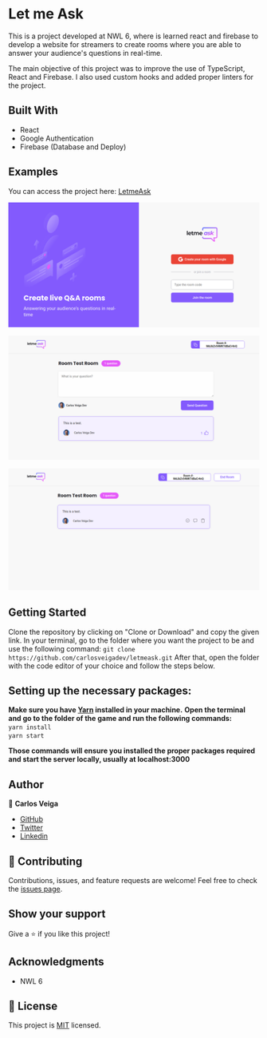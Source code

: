 # **Let me Ask**

This is a project developed at NWL 6, where is learned react and firebase to develop a website for streamers to create rooms where you are able to answer your audience's questions in real-time.

The main objective of this project was to improve the use of TypeScript, React and Firebase. I also used custom hooks and added proper linters for the project.

## **Built With**
- React
- Google Authentication
- Firebase (Database and Deploy)

## **Examples**
You can access the project here:
[LetmeAsk](https://letmeask-6d92e.web.app/)
 
<p align="center">
 <img src="src/assets/images/letmeask_01.png" alt="App Image Example"/>
</p>
<p align="center">
 <img src="src/assets/images/letmeask_02.png" alt="App Image Example"/>
</p>
<p align="center">
 <img src="src/assets/images/letmeask_03.png" alt="App Image Example"/>
</p>
 
## **Getting Started**
 
Clone the repository by clicking on "Clone or Download" and copy the given link. In your terminal, go to the folder where you want the project to be and use the following command:
`git clone https://github.com/carlosveigadev/letmeask.git`
After that, open the folder with the code editor of your choice and follow the steps below.
## **Setting up the necessary packages:**
**Make sure you have [Yarn](https://yarnpkg.com/) installed in your machine.**
**Open the terminal and go to the folder of the game and run the following commands:** <br>
`yarn install` <br>
`yarn start` <br>

**Those commands will ensure you installed the proper packages required and start the server locally, usually at localhost:3000**

## **Author**
👤 **Carlos Veiga**
- [GitHub](https://github.com/carlosveigadev)
- [Twitter](https://twitter.com/carlosveigadev)
- [Linkedin](https://linkedin.com/carlosveigadev)
## 🤝 **Contributing**
Contributions, issues, and feature requests are welcome!
Feel free to check the [issues page](https://github.com/carlosveigadev/letmeask/issues).

## **Show your support**
Give a ⭐️ if you like this project!

## **Acknowledgments**
- NWL 6
## 📝 **License**
This project is [MIT](LICENSE) licensed.



